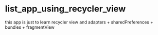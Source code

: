 # list_app_using_recycler_view

this app is just to learn recycler view and adapters + sharedPreferences + bundles + fragmentView
